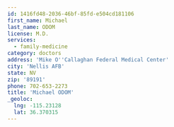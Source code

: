 ```yaml
---
id: 1416fd48-2036-46bf-85fd-e504cd181106
first_name: Michael
last_name: ODOM
license: M.D.
services:
  - family-medicine
category: doctors
address: 'Mike O''Callaghan Federal Medical Center'
city: 'Nellis AFB'
state: NV
zip: '89191'
phone: 702-653-2273
title: 'Michael ODOM'
_geoloc:
  lng: -115.23128
  lat: 36.370315
---
```

